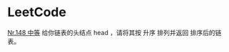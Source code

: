 LeetCode
============
[Nr.148 中等](https://leetcode-cn.com/problems/sort-list/ "排序链表")
给你链表的头结点 head ，请将其按 升序 排列并返回 排序后的链表。
```java


```
